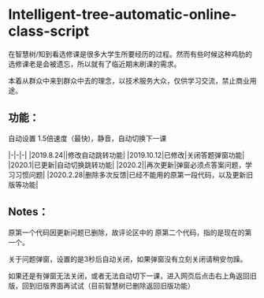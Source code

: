 ﻿# Intelligent-tree-automatic-online-class-script

在智慧树/知到看选修课是很多大学生所要经历的过程。然而有些时候这种鸡肋的选修课老是会被遗忘，所以就有了临近期末刷课的需求。

本着从群众中来到群众中去的理念，以技术服务大众，仅供学习交流，禁止商业用途。

## 功能：

自动设置 1.5倍速度（最快)，静音，自动切换下一课

|-|-|-|
|2019.8.24||修改自动跳转功能|
|2019.10.12|已修改|关闭答题弹窗功能|
|2020.1|已更新|自动切换跳转功能|
|2020.2||再次更新|弹窗必须点答案问题，学习习惯问题|
|2020.2.28|删除多次反馈|已经不能用的原第一段代码，以及更新旧版等功能|

## Notes：

原第一个代码因更新问题已删除，故评论区中的 原第二个代码，指的是现在的第一个。

关于问题弹窗，设置的是3秒后自动关闭，如果弹窗没有立刻关闭请稍安勿躁。

如果还是有弹窗无法关闭，或者无法自动切下一课，进入网页后点击右上角返回旧版，回到旧版界面再试试（目前智慧树已删除返回旧版功能）
